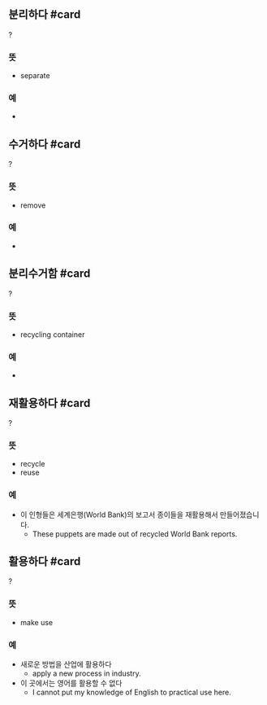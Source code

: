 ## 분리하다 #card
?
### 뜻
- separate
### 예
-
<!--SR:!2025-04-29,139,268-->

## 수거하다 #card
?
### 뜻
- remove
### 예
-
<!--SR:!2025-04-13,24,150-->

## 분리수거함 #card
?
### 뜻
- recycling container
### 예
-
<!--SR:!2025-05-16,124,265-->

## 재활용하다 #card
?
### 뜻
- recycle
- reuse
### 예
- 이 인형들은 세계은행(World Bank)의 보고서 종이들을 재활용해서 만들어졌습니다.
	- These puppets are made out of recycled World Bank reports.

## 활용하다 #card
?
### 뜻
- make use
### 예
- 새로운 방법을 산업에 활용하다
	- apply a new process in industry.
- 이 곳에서는 영어를 활용할 수 없다
	- I cannot put my knowledge of English to practical use here.
<!--SR:!2025-03-26,1,223-->
